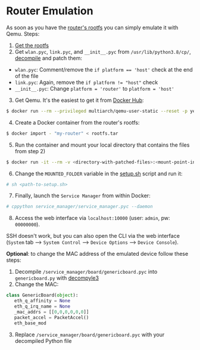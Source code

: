 # Router Emulation

As soon as you have the [router's rootfs](../README.md#dumping-nand) you can simply emulate it with Qemu. Steps:

1. [Get the rootfs](../README.md#dumping-nand)
2. Get `wlan.pyc`, `link.pyc`, and `__init__.pyc` from `/usr/lib/python3.8/cp/`, [decompile](https://github.com/rocky/python-decompile3) and patch them:
- `wlan.pyc`: Comment/remove the `if platform == 'host'` check at the end of the file
- `link.pyc`: Again, remove the `if platform != "host"` check 
- `__init__.pyc`: Change `platform = 'router'` to `platform = 'host'`
3. Get Qemu. It's the easiest to get it from [Docker Hub](
https://hub.docker.com/r/multiarch/qemu-user-static/):
```bash
$ docker run --rm --privileged multiarch/qemu-user-static --reset -p yes
```
4. Create a Docker container from the router's rootfs:
```bash
$ docker import - "my-router" < rootfs.tar
```
5. Run the container and mount your local directory that contains the files from step 2)
```bash
$ docker run -it --rm -v <directory-with-patched-files>:<mount-point-inside-container> --name my-router my-router bash
```
6. Change the `MOUNTED_FOLDER` variable in the [setup.sh](./setup.sh) script and run it:
```bash
# sh <path-to-setup.sh>
```
7. Finally, launch the `Service Manager` from within Docker:
```bash
# cppython service_manager/service_manager.pyc --daemon
```
8. Access the web interface via `localhost:10000` (user: `admin`, pw: `00000000`). 

SSH doesn't work, but you can also open the CLI via the web interface (`System` tab --> `System Control` --> `Device Options` --> `Device Console`).

**Optional**: to change the MAC address of the emulated device follow these steps:

1. Decompile `/service_manager/board/genericboard.pyc` into `genericboard.py` with [decompyle3](https://github.com/rocky/python-decompile3/tree/master/decompyle3)
2. Change the MAC:
```python
class GenericBoard(object):
   eth_q_affinity = None
   eth_q_irq_name = None
   _mac_addrs = [[0,0,0,0,0,0]]
   packet_accel = PacketAccel()
   eth_base_mod
```
3. Replace `/service_manager/board/genericboard.pyc` with your decompiled Python file
